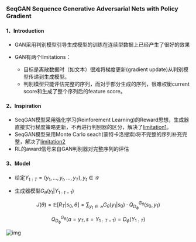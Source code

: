 ### SeqGAN Sequence Generative Adversarial Nets with Policy Gradient

#### 1、Introduction

- GAN采用判别模型引导生成模型的训练在连续型数据上已经产生了很好的效果

- GAN有两个limitations：

  - 目标是离散数据时（如文本）很难将梯度更新(gradient update)从判别模型传递到生成模型。
  - 判别模型只能评估完整的序列，而对于部分生成的序列，很难权衡current score和生成了整个序列后的feature score。

  

#### 2、Inspiration

- SeqGAN模型采用强化学习(Reinforement Learning)的Reward思想，生成器直接实行梯度策略更新，不再进行判别器的区分，解决了<u>limitation1</u>。
- SeqGAN模型采用Monte Carlo seach(蒙特卡洛搜索)将不完整的序列补充完整，解决了<u>limitation2</u>
- RL的award信号来自GAN判别器对完整序列的评估



#### 3、Model 

- 给定$Y_{1: T}=\left(y_{1}, \dots, y_{t}, \dots, y_{T}\right), y_{t} \in \mathcal{Y}$



- 生成器模型$G_{\theta}\left(y_{t} | Y_{1: t-1}\right)$


$$
J(\theta)=\mathbb{E}\left[R_{T} | s_{0}, \theta\right]=\sum_{y_{1} \in \mathcal{Y}} G_{\theta}\left(y_{1} | s_{0}\right) \cdot Q_{D_{\phi}}^{G_{\theta}}\left(s_{0}, y_{1}\right)
$$

$$
Q_{D_{\phi}}^{G_{\theta}}\left(a=y_{T}, s=Y_{1: T-1}\right)=D_{\phi}\left(Y_{1: T}\right)
$$

![img](picture/SeqGAN.png)

#### 